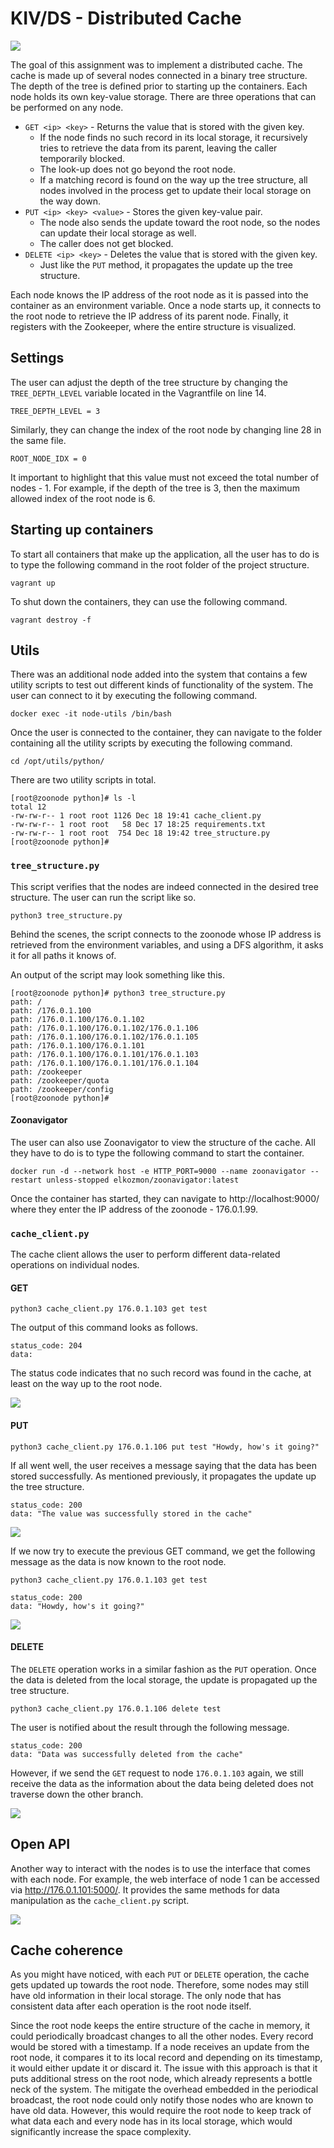 # KIV/DS - Distributed Cache

<img src="img/01.png">

The goal of this assignment was to implement a distributed cache. The cache is made up of several nodes connected in a binary tree structure. The depth of the tree is defined prior to starting up the containers. Each node holds its own key-value storage. There are three operations that can be performed on any node.

* `GET <ip> <key>` - Returns the value that is stored with the given key.
    * If the node finds no such record in its local storage, it recursively tries to retrieve the data from its parent, leaving the caller temporarily blocked.
    * The look-up does not go beyond the root node.
    * If a matching record is found on the way up the tree structure, all nodes involved in the process get to update their local storage on the way down.
* `PUT <ip> <key> <value>` - Stores the given key-value pair.
    * The node also sends the update toward the root node, so the nodes can update their local storage as well.
    * The caller does not get blocked.
* `DELETE <ip> <key>` - Deletes the value that is stored with the given key.
    * Just like the `PUT` method, it propagates the update up the tree structure.

Each node knows the IP address of the root node as it is passed into the container as an environment variable. Once a node starts up, it connects to the root node to retrieve the IP address of its parent node. Finally, it registers with the Zookeeper, where the entire structure is visualized. 

## Settings

The user can adjust the depth of the tree structure by changing the `TREE_DEPTH_LEVEL` variable located in the Vagrantfile on line 14.

```
TREE_DEPTH_LEVEL = 3
```

Similarly, they can change the index of the root node by changing line 28 in the same file.

```
ROOT_NODE_IDX = 0
```
It important to highlight that this value must not exceed the total number of nodes - 1. For example, if the depth of the tree is 3, then the maximum allowed index of the root node is 6.

## Starting up containers

To start all containers that make up the application, all the user has to do is to type the following command in the root folder of the project structure.

```
vagrant up
```

To shut down the containers, they can use the following command.

```
vagrant destroy -f
```

## Utils

There was an additional node added into the system that contains a few utility scripts to test out different kinds of functionality of the system. The user can connect to it by executing the following command.

```
docker exec -it node-utils /bin/bash
```

Once the user is connected to the container, they can navigate to the folder containing all the utility scripts by executing the following command.

```
cd /opt/utils/python/
```

There are two utility scripts in total.
```
[root@zoonode python]# ls -l
total 12
-rw-rw-r-- 1 root root 1126 Dec 18 19:41 cache_client.py
-rw-rw-r-- 1 root root   58 Dec 17 18:25 requirements.txt
-rw-rw-r-- 1 root root  754 Dec 18 19:42 tree_structure.py
[root@zoonode python]#
```

### `tree_structure.py`

This script verifies that the nodes are indeed connected in the desired tree structure. The user can run the script like so.

```
python3 tree_structure.py
```

Behind the scenes, the script connects to the zoonode whose IP address is retrieved from the environment variables, and using a DFS algorithm, it asks it for all paths it knows of.

An output of the script may look something like this.

```
[root@zoonode python]# python3 tree_structure.py
path: /
path: /176.0.1.100
path: /176.0.1.100/176.0.1.102
path: /176.0.1.100/176.0.1.102/176.0.1.106
path: /176.0.1.100/176.0.1.102/176.0.1.105
path: /176.0.1.100/176.0.1.101
path: /176.0.1.100/176.0.1.101/176.0.1.103
path: /176.0.1.100/176.0.1.101/176.0.1.104
path: /zookeeper
path: /zookeeper/quota
path: /zookeeper/config
[root@zoonode python]# 
```

#### Zoonavigator

The user can also use Zoonavigator to view the structure of the cache. All they have to do is to type the following command to start the container.

```
docker run -d --network host -e HTTP_PORT=9000 --name zoonavigator --restart unless-stopped elkozmon/zoonavigator:latest
```
Once the container has started, they can navigate to http://localhost:9000/ where they enter the IP address of the zoonode - 176.0.1.99.

### `cache_client.py`

The cache client allows the user to perform different data-related operations on individual nodes.

#### GET

```
python3 cache_client.py 176.0.1.103 get test
```

The output of this command looks as follows.

```
status_code: 204
data: 
```
The status code indicates that no such record was found in the cache, at least on the way up to the root node.

<img src="img/02.png">

#### PUT

```
python3 cache_client.py 176.0.1.106 put test "Howdy, how's it going?"
```

If all went well, the user receives a message saying that the data has been stored successfully. As mentioned previously, it propagates the update up the tree structure.
```
status_code: 200
data: "The value was successfully stored in the cache"
```

<img src="img/03.png">

If we now try to execute the previous GET command, we get the following message as the data is now known to the root node.

```
python3 cache_client.py 176.0.1.103 get test
```

```
status_code: 200
data: "Howdy, how's it going?"
```

<img src="img/04.png">

#### DELETE

The `DELETE` operation works in a similar fashion as the `PUT` operation. Once the data is deleted from the local storage, the update is propagated up the tree structure.

```
python3 cache_client.py 176.0.1.106 delete test
```

The user is notified about the result through the following message.

```
status_code: 200
data: "Data was successfully deleted from the cache"
```

However, if we send the `GET` request to node `176.0.1.103` again, we still receive the data as the information about the data being deleted does not traverse down the other branch.

<img src="img/05.png">

## Open API

Another way to interact with the nodes is to use the interface that comes with each node. For example, the web interface of node 1 can be accessed via http://176.0.1.101:5000/. It provides the same methods for data manipulation as the `cache_client.py` script.

<img src="img/06.png">

## Cache coherence

As you might have noticed, with each `PUT` or `DELETE` operation, the cache gets updated up towards the root node. Therefore, some nodes may still have old information in their local storage. The only node that has consistent data after each operation is the root node itself.

Since the root node keeps the entire structure of the cache in memory, it could periodically broadcast changes to all the other nodes. Every record would be stored with a timestamp. If a node receives an update from the root node, it compares it to its local record and depending on its timestamp, it would either update it or discard it. The issue with this approach is that it puts additional stress on the root node, which already represents a bottle neck of the system. The mitigate the overhead embedded in the periodical broadcast, the root node could only notify those nodes who are known to have old data. However, this would require the root node to keep track of what data each and every node has in its local storage, which would significantly increase the space complexity.